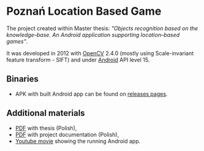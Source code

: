 Poznań Location Based Game
==========================

The project created within Master thesis: _"Objects recognition based on the knowledge–base. An Android application supporting location–based games"_.

It was developed in 2012 with [OpenCV](http://opencv.org) 2.4.0 (mostly using Scale-invariant feature transform - SIFT) and under [Android](https://developer.android.com/sdk) API level 15.

## Binaries
* APK with built Android app can be found on [releases pages](https://github.com/andre-wojtowicz/poznan-location-based-game/releases).

## Additional materials

* [PDF](https://andre.faculty.wmi.amu.edu.pl/mgr/aw-master-sift-android-thesis.pdf) with thesis (Polish),
* [PDF](https://andre.faculty.wmi.amu.edu.pl/mgr/aw-master-sift-android-doc.pdf) with project documentation (Polish),
* [Youtube movie](https://www.youtube.com/watch?v=In57B0au-Oc) showing the running Android app.
